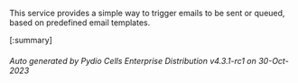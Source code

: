 






This service provides a simple way to trigger emails to be sent or queued, based on predefined email templates.

[:summary]

###### Auto generated by Pydio Cells Enterprise Distribution v4.3.1-rc1 on 30-Oct-2023
